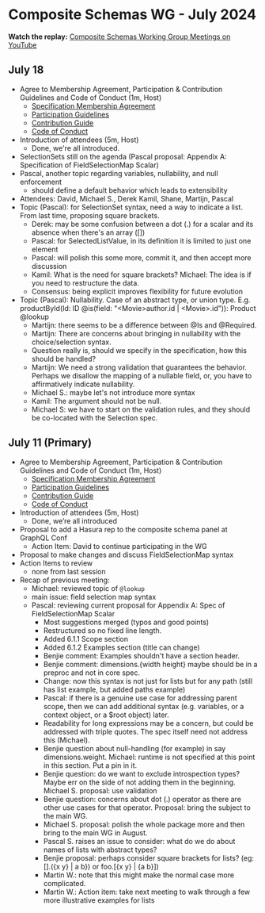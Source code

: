 # Composite Schemas WG - July 2024

**Watch the replay:**
[Composite Schemas Working Group Meetings on YouTube](https://www.youtube.com/playlist?list=PLP1igyLx8foFjxyTg6wPn4pUkZwuAk2GR)

## July 18

- Agree to Membership Agreement, Participation & Contribution Guidelines and
  Code of Conduct (1m, Host)
  - [Specification Membership Agreement](https://github.com/graphql/foundation)
  - [Participation Guidelines](https://github.com/graphql/graphql-wg#participation-guidelines)
  - [Contribution Guide](https://github.com/graphql/graphql-spec/blob/main/CONTRIBUTING.md)
  - [Code of Conduct](https://github.com/graphql/foundation/blob/master/CODE-OF-CONDUCT.md)
- Introduction of attendees (5m, Host)
  - Done, we're all introduced.
- SelectionSets still on the agenda (Pascal proposal: Appendix A: Specification
  of FieldSelectionMap Scalar)
- Pascal, another topic regarding variables, nullability, and null enforcement
  - should define a default behavior which leads to extensibility
- Attendees: David, Michael S., Derek Kamil, Shane, Martijn, Pascal
- Topic (Pascal): for SelectionSet syntax, need a way to indicate a list. From
  last time, proposing square brackets.
  - Derek: may be some confusion between a dot (.) for a scalar and its absence
    when there's an array ([])
  - Pascal: for SelectedListValue, in its definition it is limited to just one
    element
  - Pascal: will polish this some more, commit it, and then accept more
    discussion
  - Kamil: What is the need for square brackets? Michael: The idea is if you
    need to restructure the data.
  - Consensus: being explicit improves flexibility for future evolution
- Topic (Pascal): Nullability. Case of an abstract type, or union type. E.g.
  productById(Id: ID @is(field: "&lt;Movie>author.id | &lt;Movie>.id")): Product
  @lookup
  - Martijn: there seems to be a difference between @Is and @Required.
  - Martijn: There are concerns about bringing in nullability with the
    choice/selection syntax.
  - Question really is, should we specify in the specification, how this should
    be handled?
  - Martijn: We need a strong validation that guarantees the behavior. Perhaps
    we disallow the mapping of a nullable field, or, you have to affirmatively
    indicate nullability.
  - Michael S.: maybe let's not introduce more syntax
  - Kamil: The argument should not be null.
  - Michael S: we have to start on the validation rules, and they should be
    co-located with the Selection spec.

## July 11 (Primary)

- Agree to Membership Agreement, Participation & Contribution Guidelines and
  Code of Conduct (1m, Host)
  - [Specification Membership Agreement](https://github.com/graphql/foundation)
  - [Participation Guidelines](https://github.com/graphql/graphql-wg#participation-guidelines)
  - [Contribution Guide](https://github.com/graphql/graphql-spec/blob/main/CONTRIBUTING.md)
  - [Code of Conduct](https://github.com/graphql/foundation/blob/master/CODE-OF-CONDUCT.md)
- Introduction of attendees (5m, Host)
  - Done, we’re all introduced
- Proposal to add a Hasura rep to the composite schema panel at GraphQL Conf
  - Action Item: David to continue participating in the WG
- Proposal to make changes and discuss FieldSelectionMap syntax
- Action Items to review
  - none from last session
- Recap of previous meeting:
  - Michael: reviewed topic of `@lookup`
  - main issue: field selection map syntax
  - Pascal: reviewing current proposal for Appendix A: Spec of FieldSelectionMap
    Scalar
    - Most suggestions merged (typos and good points)
    - Restructured so no fixed line length.
    - Added 6.1.1 Scope section
    - Added 6.1.2 Examples section (title can change)
    - Benjie comment: Examples shouldn't have a section header.
    - Benjie comment: dimensions.{width height} maybe should be in a preproc and
      not in core spec.
    - Change: now this syntax is not just for lists but for any path (still has
      list example, but added paths example)
    - Pascal: if there is a genuine use case for addressing parent scope, then
      we can add additional syntax (e.g. variables, or a context object, or a
      $root object) later.
    - Readability for long expressions may be a concern, but could be addressed
      with triple quotes. The spec itself need not address this (Michael).
    - Benjie question about null-handling (for example) in say
      dimensions.weight. Michael: runtime is not specified at this point in this
      section. Put a pin in it.
    - Benjie question: do we want to exclude introspection types? Maybe err on
      the side of not adding them in the beginning. Michael S. proposal: use
      validation
    - Benjie question: concerns about dot (.) operator as there are other use
      cases for that operator. Proposal: bring the subject to the main WG.
    - Michael S. proposal: polish the whole package more and then bring to the
      main WG in August.
    - Pascal S. raises an issue to consider: what do we do about names of lists
      with abstract types?
    - Benjie proposal: perhaps consider square brackets for lists? (eg: [].({x
      y} | a b}) or foo.[{x y} | {a b}])
    - Martin W.: note that this might make the normal case more complicated.
    - Martin W.: Action item: take next meeting to walk through a few more
      illustrative examples for lists
